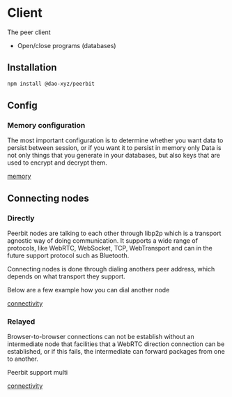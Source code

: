 # Client 
The peer client
- Open/close programs (databases)

## Installation 
```sh
npm install @dao-xyz/peerbit
```

## Config

### Memory configuration

The most important configuration is to determine whether you want data to persist between session, or if you want it to persist in memory only
Data is not only things that you generate in your databases, but also keys that are used to encrypt and decrypt them.

[memory](./example.ts ':include :type=code :fragment=memory')


## Connecting nodes

### Directly

Peerbit nodes are talking to each other through libp2p which is a transport agnostic way of doing communication. It supports a wide range of protocols, like WebRTC, WebSocket, TCP, WebTransport and can in the future support protocol such as Bluetooth.


Connecting nodes is done through dialing anothers peer address, which depends on what transport they support.

Below are a few example how you can dial another node 

[connectivity](./connectivity-direct.ts ':include')



### Relayed

Browser-to-browser connections can not be establish without an intermediate node that facilities that a WebRTC direction connection can be established, or if this fails, the intermediate can forward packages from one to another.

Peerbit support multi

[connectivity](./connectivity-relay.ts ':include')
